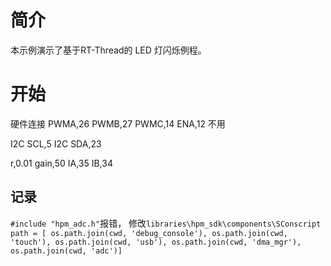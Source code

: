 # 简介

本示例演示了基于RT-Thread的 LED 灯闪烁例程。

# 开始

硬件连接
PWMA,26
PWMB,27
PWMC,14
ENA,12 不用

I2C SCL,5
I2C SDA,23

r,0.01
gain,50
IA,35
IB,34


## 记录

`#include "hpm_adc.h"`报错，
修改`libraries\hpm_sdk\components\SConscript   path = [ os.path.join(cwd, 'debug_console'), os.path.join(cwd, 'touch'), os.path.join(cwd, 'usb'), os.path.join(cwd, 'dma_mgr'), os.path.join(cwd, 'adc')]
`

